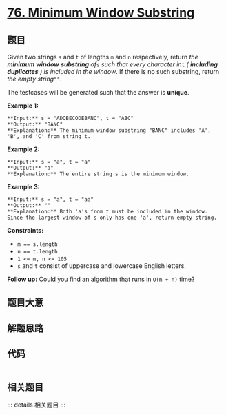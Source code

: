# [76. Minimum Window Substring](https://leetcode.com/problems/minimum-window-substring)

## 题目

Given two strings `s` and `t` of lengths `m` and `n` respectively, return _the
**minimum window**_ **_substring_** _of_`s` _such that every character in_`t`
_( **including duplicates** ) is included in the window_. If there is no such
substring, return _the empty string_`""`.

The testcases will be generated such that the answer is **unique**.



**Example 1:**

    
    
    **Input:** s = "ADOBECODEBANC", t = "ABC"
    **Output:** "BANC"
    **Explanation:** The minimum window substring "BANC" includes 'A', 'B', and 'C' from string t.
    

**Example 2:**

    
    
    **Input:** s = "a", t = "a"
    **Output:** "a"
    **Explanation:** The entire string s is the minimum window.
    

**Example 3:**

    
    
    **Input:** s = "a", t = "aa"
    **Output:** ""
    **Explanation:** Both 'a's from t must be included in the window.
    Since the largest window of s only has one 'a', return empty string.
    



**Constraints:**

  * `m == s.length`
  * `n == t.length`
  * `1 <= m, n <= 105`
  * `s` and `t` consist of uppercase and lowercase English letters.



**Follow up:** Could you find an algorithm that runs in `O(m + n)` time?


## 题目大意

## 解题思路

## 代码

```javascript

```

## 相关题目

::: details 相关题目
:::
